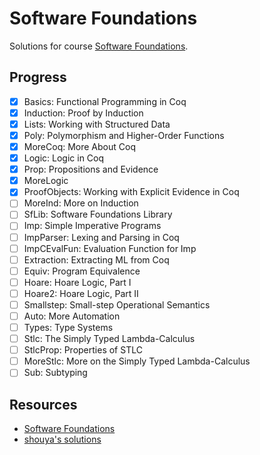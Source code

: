 Software Foundations
==========

Solutions for course [Software Foundations](http://www.seas.upenn.edu/~cis500/current/index.html).

## Progress

- [X] Basics:        Functional Programming in Coq
- [X] Induction:     Proof by Induction
- [X] Lists:         Working with Structured Data
- [X] Poly:          Polymorphism and Higher-Order Functions
- [X] MoreCoq:       More About Coq
- [X] Logic:         Logic in Coq
- [X] Prop:          Propositions and Evidence
- [X] MoreLogic
- [X] ProofObjects:  Working with Explicit Evidence in Coq
- [ ] MoreInd:       More on Induction
- [ ] SfLib:         Software Foundations Library
- [ ] Imp:           Simple Imperative Programs
- [ ] ImpParser:     Lexing and Parsing in Coq
- [ ] ImpCEvalFun:   Evaluation Function for Imp
- [ ] Extraction:    Extracting ML from Coq
- [ ] Equiv:         Program Equivalence
- [ ] Hoare:         Hoare Logic, Part I
- [ ] Hoare2:        Hoare Logic, Part II
- [ ] Smallstep:     Small-step Operational Semantics
- [ ] Auto:          More Automation
- [ ] Types:         Type Systems
- [ ] Stlc:          The Simply Typed Lambda-Calculus
- [ ] StlcProp:      Properties of STLC
- [ ] MoreStlc:      More on the Simply Typed Lambda-Calculus
- [ ] Sub:           Subtyping

## Resources

- [Software Foundations](http://www.seas.upenn.edu/~cis500/current/sf/index.html)
- [shouya's solutions](https://github.com/shouya/thinking-dumps/tree/master/software-foundations)
